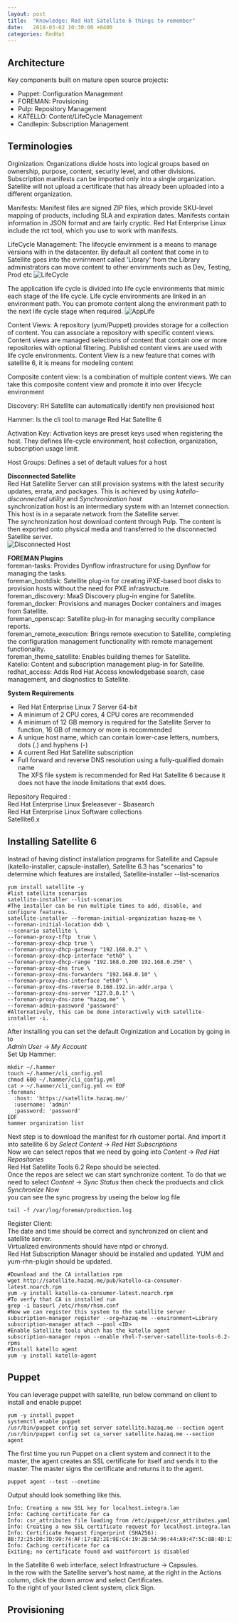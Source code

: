 ```yaml
---
layout: post
title:  "Knowledge: Red Hat Satellite 6 things to remember"
date:   2018-03-02 10:30:00 +0400
categories: RedHat
---
```

## Architecture 
Key components built on mature open source projects:  
* Puppet: Configuration Management  
* FOREMAN: Provisioning  
* Pulp: Repository Management  
* KATELLO: Content/LifeCycle Management   
* Candlepin: Subscription Management  

## Terminologies  
Orginization: Organizations divide hosts into logical groups based on ownership, purpose, content, security level, and other divisions. Subscription manifests can be imported only into a single organization. Satellite will not upload a certificate that has already been uploaded into a different organization.  

Manifests: Manifest files are signed ZIP files, which provide SKU-level mapping of products, including SLA and expiration dates. Manifests contain information in JSON format and are fairly cryptic. Red Hat Enterprise Linux include the rct tool, which you use to work with manifests.  

LifeCycle Management: The lifecycle envirnment is a means to manage versions with in the datacenter. By default all content that come in to Satellite goes into the evnirnment called 'Library' from the Library administrators can move content to other envirnments such as Dev, Testing, Prod etc 
![LifeCycle](/assets/images/rhSat.png) 
 
The application life cycle is divided into life cycle environments that mimic each stage of the life cycle. Life cycle environments are linked in an environment path. You can promote content along the environment path to the next life cycle stage when required.
![AppLife](/assets/images/rhsatAppLife.png)

Content Views: A repository (yum/Puppet) provides storage for a collection of content. You can associate a repository with specific content views. Content views are managed selections of content that contain one or more repositories with optional filtering. Published content views are used with life cycle environments. Content View is a new feature that comes with satellite 6, it is means for modeling content 

Composite content view: Is a combination of multiple content views. We can take this composite content view and promote it into over lifecycle environment 

Discovery: RH Satellite can automatically identify non provisioned host  

Hammer: Is the cli tool to manage Red Hat Satellite 6  

Activation Key: Activation keys are preset keys used when registering the host. They defines life-cycle environment, host collection, organization, subscription usage limit.  

Host Groups: Defines a set of default values for a host

**Disconnected Satellite**  
Red Hat Satellite Server can still provision systems with the latest security updates, errata, and packages. This is achieved by using *katello-disconnected utility* and *Synchronization host*  
synchronization host is an intermediary system with an Internet connection. This host is in a separate network from the Satellite server.  
The synchronization host download content through Pulp. The content is then exported onto physical media and transferred to the disconnected Satellite server.  
![Disconnected Host ](/assets/images/rhSatDhost.png)  

**FOREMAN Plugins**  
foreman-tasks: Provides Dynflow infrastructure for using Dynflow for managing the tasks.  
foreman_bootdisk: Satellite plug-in for creating iPXE-based boot disks to provision hosts without the need for PXE infrastructure.  
foreman_discovery: MaaS Discovery plug-in engine for Satellite.  
foreman_docker: Provisions and manages Docker containers and images from Satellite.  
foreman_openscap: Satellite plug-in for managing security compliance reports.  
foreman_remote_execution: Brings remote execution to Satellite, completing the configuration management functionality with remote management functionality.  
foreman_theme_satellite: Enables building themes for Satellite.  
Katello: Content and subscription management plug-in for Satellite. 
redhat_access: Adds Red Hat Access knowledgebase search, case management, and diagnostics to Satellite.  

**System Requirements**  
* Red Hat Enterprise Linux 7 Server 64-bit  
* A minimum of 2 CPU cores, 4 CPU cores are recommended  
* A minimum of 12 GB memory is required for the Satellite Server to function, 16 GB of memory or more is recommended  
* A unique host name, which can contain lower-case letters, numbers, dots (.) and hyphens (-)  
* A current Red Hat Satellite subscription  
* Full forward and reverse DNS resolution using a fully-qualified domain name  
The XFS file system is recommended for Red Hat Satellite 6 because it does not have the inode limitations that ext4 does.  

Repository Required :  
Red Hat Enterprise Linux $releasever - $basearch  
Red Hat Enterprise Linux Software collections  
Satellite6.x  

## Installing Satellite 6
Instead of having distinct installation programs for Satellite and Capsule (katello-installer, capsule-installer), Satellite 6.3 has "scenarios" to determine which features are installed, Satellite-installer --list-scenarios
```
yum install satellite -y
#list satellite scenarios
satellite-installer --list-scenarios
#The installer can be run multiple times to add, disable, and configure features.
satellite-installer --foreman-initial-organization hazaq-me \
--foreman-initial-location dxb \
--scenario satellite \
--foreman-proxy-tftp  true \
--foreman-proxy-dhcp true \
--foreman-proxy-dhcp-gateway "192.168.0.2" \
--foreman-proxy-dhcp-interface "eth0" \
--foreman-proxy-dhcp-range "192.168.0.200 192.168.0.250" \
--foreman-proxy-dns true \
--foreman-proxy-dns-forwarders "192.168.0.10" \
--foreman-proxy-dns-interface "eth0" \
--foreman-proxy-dns-reverse 0.168.192.in-addr.arpa \
--foreman-proxy-dns-server "127.0.0.1" \
--foreman-proxy-dns-zone "hazaq.me" \
--foreman-admin-password 'password'
#Alternatively, this can be done interactively with satellite-installer -i.
```
After installing you can set the default Orginization and Location by going in to  
 *Admin User* → *My Account*  
Set Up Hammer:  
```
mkdir ~/.hammer
touch ~/.hammer/cli_config.yml
chmod 600 ~/.hammer/cli_config.yml
cat > ~/.hammer/cli_config.yml << EOF
:foreman:
  :host: 'https://satellite.hazaq.me/'
  :username: 'admin'
  :password: 'password'
EOF
hammer organization list
```
Next step is to download the manifest for rh customer portal. And import it into satellite 6 by *Select Content* → *Red Hat Subscriptions*  
Now we can select repos that we need by going into *Content* → *Red Hat Repositories*  
Red Hat Satellite Tools 6.2 Repo should be selected.  
Once the repos are select we can start synchronize content. To do that we need to select *Content* → *Sync Status* then check the produects and click *Synchronize Now*  
you can see the sync progress by useing the below log file  
```
tail -f /var/log/foreman/production.log
```  
Register Client:  
The date and time should be correct and synchronized on client and satellite server.  
Virtualized environments should have ntpd or chronyd.  
Red Hat Subscription Manager should be installed and updated. 
YUM and yum-rhn-plugin should be updated.  
```
#Download and the CA intallation rpm  
wget http://satellite.hazaq.me/pub/katello-ca-consumer-latest.noarch.rpm
yum -y install katello-ca-consumer-latest.noarch.rpm
#To verfy that CA is installed run
grep -i baseurl /etc/rhsm/rhsm.conf 
#Now we can register this system to the satellite server
subscription-manager register --org=hazaq-me --environment=Library
subscription-manager attach --pool <ID>
#Enable Satellite tools which has the katello agent 
subscription-manager repos --enable rhel-7-server-satellite-tools-6.2-rpms
#Install katello agent
yum -y install katello-agent
```

## Puppet
You can leverage puppet with satellite, run below command on client to install and enable puppet
```
yum -y install puppet
systemctl enable puppet
/usr/bin/puppet config set server satellite.hazaq.me --section agent
/usr/bin/puppet config set ca_server satellite.hazaq.me --section agent
```
The first time you run Puppet on a client system and connect it to the master, the agent creates an SSL certificate for itself and sends it to the master. The master signs the certificate and returns it to the agent.  
```
puppet agent --test --onetime
```

Output should look something like this.
```
Info: Creating a new SSL key for localhost.integra.lan
Info: Caching certificate for ca
Info: csr_attributes file loading from /etc/puppet/csr_attributes.yaml
Info: Creating a new SSL certificate request for localhost.integra.lan
Info: Certificate Request fingerprint (SHA256): BB:72:25:D0:7D:99:74:AF:17:B2:2E:9E:C4:19:2B:5A:96:44:A9:47:5C:8B:4D:13:13:B7:A3:1E:CA:DD:77:13
Info: Caching certificate for ca
Exiting; no certificate found and waitforcert is disabled
```
In the Satellite 6 web interface, select Infrastructure → Capsules.  
In the row with the Satellite server’s host name, at the right in the Actions column, click the down arrow and select Certificates.  
To the right of your listed client system, click Sign.  

## Provisioning
